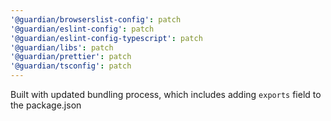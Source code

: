 ```yaml
---
'@guardian/browserslist-config': patch
'@guardian/eslint-config': patch
'@guardian/eslint-config-typescript': patch
'@guardian/libs': patch
'@guardian/prettier': patch
'@guardian/tsconfig': patch
---
```


Built with updated bundling process, which includes adding `exports` field to the package.json
